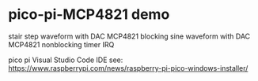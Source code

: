 # pico-pi-MCP4821 demo
stair step waveform with DAC MCP4821 blocking
sine waveform with DAC MCP4821 nonblocking timer IRQ

pico pi Visual Studio Code IDE see:
https://www.raspberrypi.com/news/raspberry-pi-pico-windows-installer/
